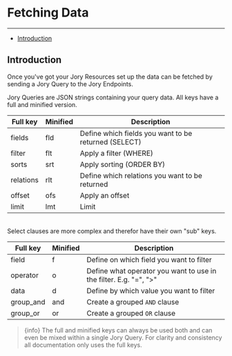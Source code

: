 # Fetching Data

---

- [Introduction](#introduction)

<a name="introduction"></a>
## Introduction
Once you've got your Jory Resources set up the data can be fetched by sending a Jory Query to the Jory Endpoints.

Jory Queries are JSON strings containing your query data. All keys have a full and minified version.

| Full key        | Minified           | Description  |
| ------------- | ------------- | ----- |
| fields      | fld | Define which fields you want to be returned (SELECT) |
| filter      | flt      | Apply a filter (WHERE) |
| sorts | srt     | Apply sorting (ORDER BY) |
| relations | rlt     | Define which relations you want to be returned |
| offset | ofs     | Apply an offset |
| limit | lmt     | Limit |

<br>
Select clauses are more complex and therefor have their own "sub" keys.

| Full key        | Minified           | Description  |
| ------------- | ------------- | ----- |
| field      | f | Define on which field you want to filter |
| operator      | o      | Define what operator you want to use in the filter. E.g. "=", ">" |
| data | d     | Define by which value you want to filter |
| group_and | and     | Create a grouped ```AND``` clause |
| group_or | or     | Create a grouped ```OR``` clause |

> {info} The full and minified keys can always be used both and can even be mixed within a single Jory Query. For clarity and consistency all documentation only uses the full keys. 

